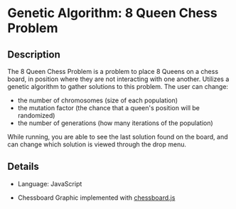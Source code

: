 # Genetic Algorithm: 8 Queen Chess Problem

## Description
The 8 Queen Chess Problem is a problem to place 8 Queens on a chess board, in position where they are not interacting with one another.
Utilizes a genetic algorithm to gather solutions to this problem.
The user can change: 

 - the number of chromosomes (size of each population)
 - the mutation factor (the chance that a queen's position will be randomized)
 - the number of generations (how many iterations of the population)

While running, you are able to see the last solution found on the board, and can change which solution is viewed through the drop menu.

## Details

* Language: JavaScript

* Chessboard Graphic implemented with [chessboard.js](https://chessboardjs.com/index.html)
